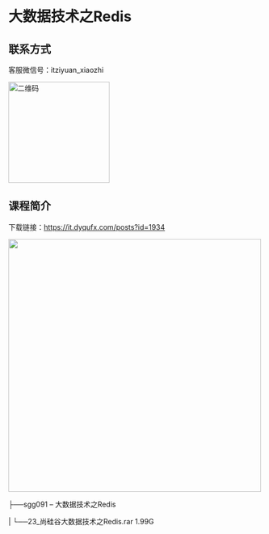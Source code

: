 # 大数据技术之Redis

## 联系方式

客服微信号：itziyuan_xiaozhi

<img src="https://ziyuanyun.oss-cn-guangzhou.aliyuncs.com/common/20240614073449/666b82192834a.jpg" width="200" height="200" alt="二维码">

## 课程简介

下载链接：https://it.dyqufx.com/posts?id=1934

<img src="https://ziyuanyun.oss-cn-guangzhou.aliyuncs.com/yun/20240515183608/66449018b6342.jpg" width="500" alt="">

  ├──sgg091 &#8211; 大数据技术之Redis

 | └──23_尚硅谷大数据技术之Redis.rar 1.99G

  